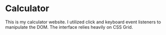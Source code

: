 # Calculator

This is my calculator website. I utilized click and keyboard event listeners to manipulate the DOM. The interface relies heavily on CSS Grid.

